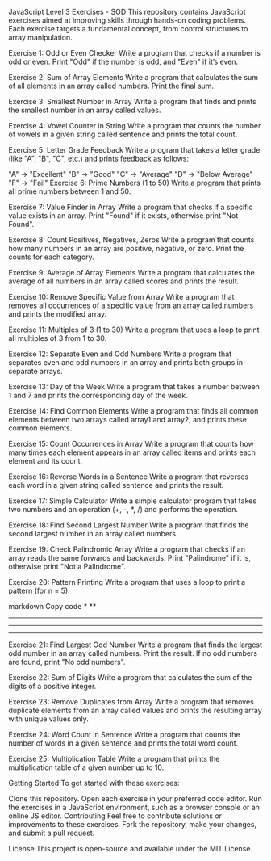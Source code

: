 JavaScript Level 3 Exercises - SOD
This repository contains JavaScript exercises aimed at improving skills through hands-on coding problems. Each exercise targets a fundamental concept, from control structures to array manipulation.

Exercise 1: Odd or Even Checker
Write a program that checks if a number is odd or even. Print "Odd" if the number is odd, and "Even" if it’s even.

Exercise 2: Sum of Array Elements
Write a program that calculates the sum of all elements in an array called numbers. Print the final sum.

Exercise 3: Smallest Number in Array
Write a program that finds and prints the smallest number in an array called values.

Exercise 4: Vowel Counter in String
Write a program that counts the number of vowels in a given string called sentence and prints the total count.

Exercise 5: Letter Grade Feedback
Write a program that takes a letter grade (like "A", "B", "C", etc.) and prints feedback as follows:

"A" -> "Excellent"
"B" -> "Good"
"C" -> "Average"
"D" -> "Below Average"
"F" -> "Fail"
Exercise 6: Prime Numbers (1 to 50)
Write a program that prints all prime numbers between 1 and 50.

Exercise 7: Value Finder in Array
Write a program that checks if a specific value exists in an array. Print "Found" if it exists, otherwise print "Not Found".

Exercise 8: Count Positives, Negatives, Zeros
Write a program that counts how many numbers in an array are positive, negative, or zero. Print the counts for each category.

Exercise 9: Average of Array Elements
Write a program that calculates the average of all numbers in an array called scores and prints the result.

Exercise 10: Remove Specific Value from Array
Write a program that removes all occurrences of a specific value from an array called numbers and prints the modified array.

Exercise 11: Multiples of 3 (1 to 30)
Write a program that uses a loop to print all multiples of 3 from 1 to 30.

Exercise 12: Separate Even and Odd Numbers
Write a program that separates even and odd numbers in an array and prints both groups in separate arrays.

Exercise 13: Day of the Week
Write a program that takes a number between 1 and 7 and prints the corresponding day of the week.

Exercise 14: Find Common Elements
Write a program that finds all common elements between two arrays called array1 and array2, and prints these common elements.

Exercise 15: Count Occurrences in Array
Write a program that counts how many times each element appears in an array called items and prints each element and its count.

Exercise 16: Reverse Words in a Sentence
Write a program that reverses each word in a given string called sentence and prints the result.

Exercise 17: Simple Calculator
Write a simple calculator program that takes two numbers and an operation (+, -, *, /) and performs the operation.

Exercise 18: Find Second Largest Number
Write a program that finds the second largest number in an array called numbers.

Exercise 19: Check Palindromic Array
Write a program that checks if an array reads the same forwards and backwards. Print "Palindrome" if it is, otherwise print "Not a Palindrome".

Exercise 20: Pattern Printing
Write a program that uses a loop to print a pattern (for n = 5):

markdown
Copy code
*
**
***
****
*****
Exercise 21: Find Largest Odd Number
Write a program that finds the largest odd number in an array called numbers. Print the result. If no odd numbers are found, print "No odd numbers".

Exercise 22: Sum of Digits
Write a program that calculates the sum of the digits of a positive integer.

Exercise 23: Remove Duplicates from Array
Write a program that removes duplicate elements from an array called values and prints the resulting array with unique values only.

Exercise 24: Word Count in Sentence
Write a program that counts the number of words in a given sentence and prints the total word count.

Exercise 25: Multiplication Table
Write a program that prints the multiplication table of a given number up to 10.

Getting Started
To get started with these exercises:

Clone this repository.
Open each exercise in your preferred code editor.
Run the exercises in a JavaScript environment, such as a browser console or an online JS editor.
Contributing
Feel free to contribute solutions or improvements to these exercises. Fork the repository, make your changes, and submit a pull request.

License
This project is open-source and available under the MIT License.


